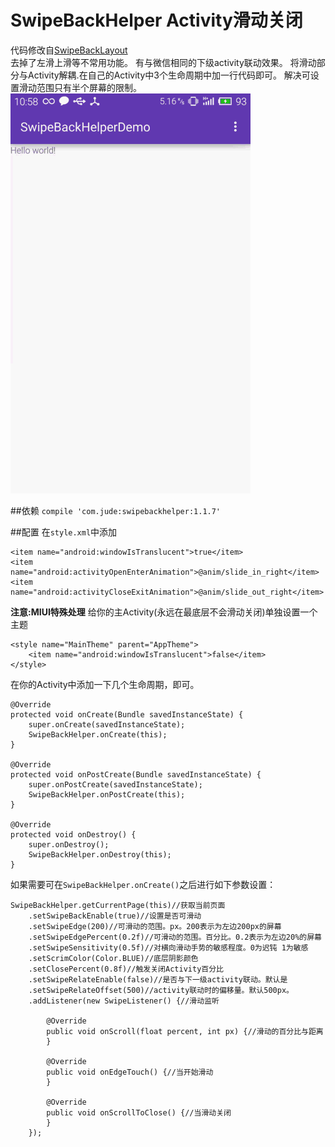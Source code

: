 # SwipeBackHelper  Activity滑动关闭
代码修改自[SwipeBackLayout](https://github.com/ikew0ng/SwipeBackLayout)  
去掉了左滑上滑等不常用功能。
有与微信相同的下级activity联动效果。
将滑动部分与Activity解耦.在自己的Activity中3个生命周期中加一行代码即可。
解决可设置滑动范围只有半个屏幕的限制。   
![swipeback.png](swipeback.gif)

##依赖
`compile 'com.jude:swipebackhelper:1.1.7'`

##配置
在`style.xml`中添加

    <item name="android:windowIsTranslucent">true</item>
    <item name="android:activityOpenEnterAnimation">@anim/slide_in_right</item>
    <item name="android:activityCloseExitAnimation">@anim/slide_out_right</item>

**注意:MIUI特殊处理**  给你的主Activity(永远在最底层不会滑动关闭)单独设置一个主题

    <style name="MainTheme" parent="AppTheme">
        <item name="android:windowIsTranslucent">false</item>
    </style>

在你的Activity中添加一下几个生命周期，即可。

    @Override
    protected void onCreate(Bundle savedInstanceState) {
        super.onCreate(savedInstanceState);
        SwipeBackHelper.onCreate(this);
    }

    @Override
    protected void onPostCreate(Bundle savedInstanceState) {
        super.onPostCreate(savedInstanceState);
        SwipeBackHelper.onPostCreate(this);
    }

    @Override
    protected void onDestroy() {
        super.onDestroy();
        SwipeBackHelper.onDestroy(this);
    }

如果需要可在`SwipeBackHelper.onCreate()`之后进行如下参数设置：

    SwipeBackHelper.getCurrentPage(this)//获取当前页面
        .setSwipeBackEnable(true)//设置是否可滑动
        .setSwipeEdge(200)//可滑动的范围。px。200表示为左边200px的屏幕
        .setSwipeEdgePercent(0.2f)//可滑动的范围。百分比。0.2表示为左边20%的屏幕
        .setSwipeSensitivity(0.5f)//对横向滑动手势的敏感程度。0为迟钝 1为敏感
        .setScrimColor(Color.BLUE)//底层阴影颜色
        .setClosePercent(0.8f)//触发关闭Activity百分比
        .setSwipeRelateEnable(false)//是否与下一级activity联动。默认是
        .setSwipeRelateOffset(500)//activity联动时的偏移量。默认500px。
        .addListener(new SwipeListener() {//滑动监听

            @Override
            public void onScroll(float percent, int px) {//滑动的百分比与距离
            }

            @Override
            public void onEdgeTouch() {//当开始滑动
            }

            @Override
            public void onScrollToClose() {//当滑动关闭
            }
        });


